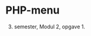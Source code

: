 # PHP-menu
3. semester, Modul 2, opgave 1.

<!doctype html>
<html>
<head>
<meta charset="utf-8">
<title>About</title>
</head>

<body>
	<?php 
		include 'menu.php';
	?>
</body>
</html>
